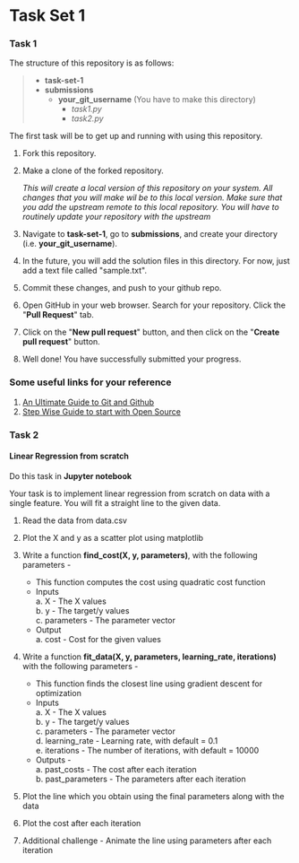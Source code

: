 # Task Set 1 

### Task 1

The structure of this repository is as follows: 
>- **task-set-1**
>  - **submissions** 
>    - **your_git_username** (You have to make this directory) 
>      - *task1.py*
>      - *task2.py*  

The first task will be to get up and running with using this repository. 

1. Fork this repository.
2. Make a clone of the forked repository.
   
   *This will create a local version of this repository on your system. All changes that you will make wil be to this local version. Make sure that you add the upstream remote to this local repository. You will have to routinely update your repository with the upstream*  
   
3. Navigate to **task-set-1**, go to **submissions**, and create your directory (i.e. **your_git_username**).
4. In the future, you will add the solution files in this directory. For now, just add a text file called "sample.txt".  
5. Commit these changes, and push to your github repo. 
6. Open GitHub in your web browser. Search for your repository.  Click the "**Pull Request**" tab.
7. Click on the "**New pull request**" button, and then click on the "**Create pull request**" button. 
7. Well done! You have successfully submitted your progress.


### Some useful links for your reference 
1. [An Ultimate Guide to Git and Github](https://www.geeksforgeeks.org/ultimate-guide-git-github/) 
2. [Step Wise Guide to start with Open Source](https://www.geeksforgeeks.org/step-wise-guide-to-start-with-open-source/)
 

### Task 2 

#### Linear Regression from scratch  

Do this task in **Jupyter notebook**   
  
Your task is to implement linear regression from scratch on data with a single feature. You will fit a straight line to the given data. 

1. Read the data from data.csv   
2. Plot the X and y as a scatter plot using matplotlib   
3. Write a function **find_cost(X, y, parameters)**, with the following parameters -   
   - This function computes the cost using quadratic cost function   
   - Inputs   
      a. X - The X values   
      b. y - The target/y values   
      c. parameters - The parameter vector   
   - Output    
      a. cost - Cost for the given values   
      
4. Write a function **fit_data(X, y, parameters, learning_rate, iterations)** with the following parameters -  
   - This function finds the closest line using gradient descent for optimization   
   - Inputs    
      a. X - The X values   
      b. y - The target/y values    
      c. parameters - The parameter vector    
      d. learning_rate - Learning rate, with default = 0.1   
      e. iterations - The number of iterations, with default = 10000    
   - Outputs -    
      a. past_costs - The cost after each iteration    
      b. past_parameters - The parameters after each iteration    
      
5. Plot the line which you obtain using the final parameters along with the data    
6. Plot the cost after each iteration    
7. Additional challenge - Animate the line using parameters after each iteration    
